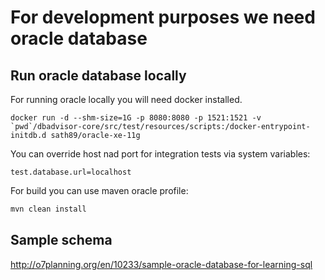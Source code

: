 # For development purposes we need oracle database

## Run oracle database locally
For running oracle locally you will need docker installed.

```
docker run -d --shm-size=1G -p 8080:8080 -p 1521:1521 -v `pwd`/dbadvisor-core/src/test/resources/scripts:/docker-entrypoint-initdb.d sath89/oracle-xe-11g
```

You can override host nad port for integration tests via system variables:
```
test.database.url=localhost
```

For build you can use maven oracle profile:
```bash
mvn clean install
```

## Sample schema
http://o7planning.org/en/10233/sample-oracle-database-for-learning-sql
